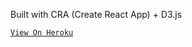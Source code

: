 Built with CRA (Create React App) + D3.js

[`View On Heroku`](https://roadmapedia-v1-editor.herokuapp.com/)
